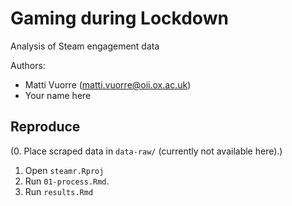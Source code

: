 
# Gaming during Lockdown

Analysis of Steam engagement data

Authors:

- Matti Vuorre (<matti.vuorre@oii.ox.ac.uk>)
- Your name here

## Reproduce

(0. Place scraped data in `data-raw/` (currently not available here).)
1. Open `steamr.Rproj`
2. Run `01-process.Rmd`. 
3. Run `results.Rmd`

